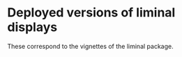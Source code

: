 
# Deployed versions of liminal displays

These correspond to the vignettes of the liminal package.
